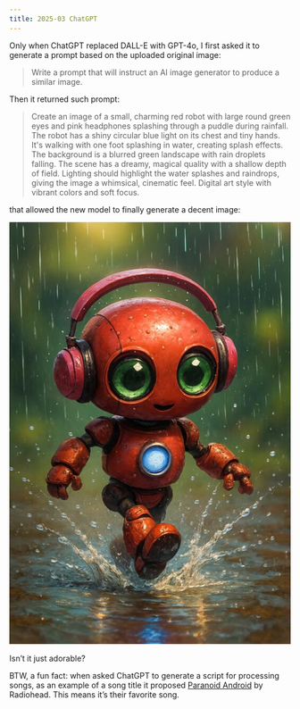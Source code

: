 ```yaml
---
title: 2025-03 ChatGPT
---
```

Only when ChatGPT replaced DALL-E with GPT-4o,
I first asked it to generate a prompt based
on the uploaded original image:

> Write a prompt that will instruct an AI image generator to produce a similar image.

Then it returned such prompt:

> Create an image of a small, charming red robot with large round green
eyes and pink headphones splashing through a puddle during rainfall.
The robot has a shiny circular blue light on its chest and tiny hands.
It's walking with one foot splashing in water, creating splash effects.
The background is a blurred green landscape with rain droplets falling.
The scene has a dreamy, magical quality with a shallow depth of field.
Lighting should highlight the water splashes and raindrops, giving the
image a whimsical, cinematic feel.  Digital art style with vibrant colors
and soft focus.

that allowed the new model to finally generate a decent image:

![](/files/llm/robot/2025-03-chatgpt.jpg)

Isn’t it just adorable?

BTW, a fun fact: when asked ChatGPT to generate a script
for processing songs, as an example of a song title it proposed
[Paranoid Android](https://en.wikipedia.org/wiki/Paranoid_Android)
by Radiohead.  This means it’s their favorite song.
